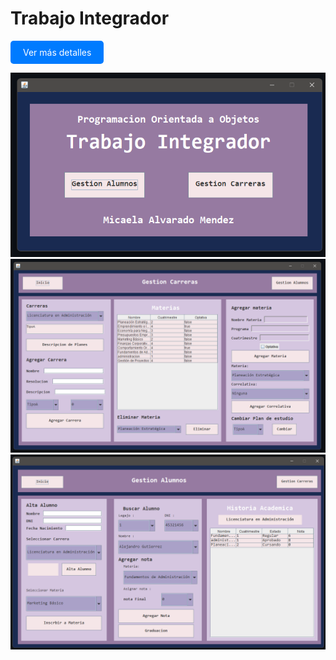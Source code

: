 <h1>Trabajo Integrador</h1>

<a href="TrabajoPracticoIntegrador2024.pdf" target=_blank; style="display: inline-block; padding: 10px 20px; background-color: #007bff; color: white; text-decoration: none; border-radius: 5px; text-align: center;">Ver más detalles</a>

<div style="text-align: center;">
  <img src="imagenes/Captura de pantalla 2024-12-29 201028.png" title="Inicio" width="800" />
  <img src="imagenes/Captura de pantalla 2024-12-29 201056.png" title="Interfaz Carreras" width="800" />
  <img src="imagenes/Captura de pantalla 2024-12-29 201117.png" title="interfaz Alumnos" width="800" />
</div>

